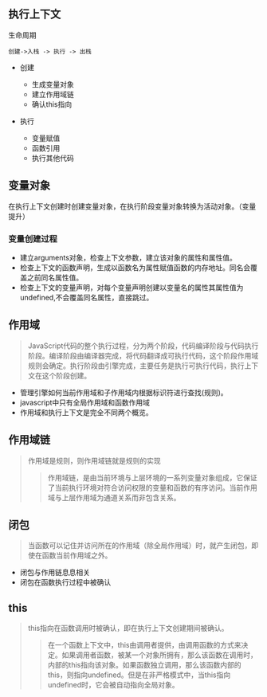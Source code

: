 ## 执行上下文

 生命周期

    创建->入栈 -> 执行 -> 出栈
 * 创建

   * 生成变量对象
   * 建立作用域链
   * 确认this指向

* 执行
  * 变量赋值
  * 函数引用
  * 执行其他代码

## 变量对象
 在执行上下文创建时创建变量对象，在执行阶段变量对象转换为活动对象。（变量提升）

### 变量创建过程

- 建立arguments对象，检查上下文参数，建立该对象的属性和属性值。
- 检查上下文的函数声明，生成以函数名为属性赋值函数的内存地址。同名会覆盖之前同名属性值。
- 检查上下文的变量声明，对每个变量声明创建以变量名的属性其属性值为undefined,不会覆盖同名属性，直接跳过。


## 作用域

> JavaScript代码的整个执行过程，分为两个阶段，代码编译阶段与代码执行阶段。编译阶段由编译器完成，将代码翻译成可执行代码，这个阶段作用域规则会确定。执行阶段由引擎完成，主要任务是执行可执行代码，执行上下文在这个阶段创建。

- 管理引擎如何当前作用域和子作用域内根据标识符进行查找(规则)。
- javascript中只有全局作用域和函数作用域
- 作用域和执行上下文是完全不同两个概览。

## 作用域链

> 作用域是规则，则作用域链就是规则的实现
> >作用域链，是由当前环境与上层环境的一系列变量对象组成，它保证了当前执行环境对符合访问权限的变量和函数的有序访问。当前作用域与上层作用域为通道关系而非包含关系。


## 闭包

> 当函数可以记住并访问所在的作用域（除全局作用域）时，就产生闭包，即使在函数当前作用域之外。

- 闭包与作用链息息相关
- 闭包在函数执行过程中被确认

## this

> this指向在函数调用时被确认，即在执行上下文创建期间被确认。
> >在一个函数上下文中，this由调用者提供，由调用函数的方式来决定。如果调用者函数，被某一个对象所拥有，那么该函数在调用时，内部的this指向该对象。如果函数独立调用，那么该函数内部的this，则指向undefined。但是在非严格模式中，当this指向undefined时，它会被自动指向全局对象。
